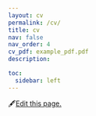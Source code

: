 ```yaml
---
layout: cv
permalink: /cv/
title: cv
nav: false
nav_order: 4
cv_pdf: example_pdf.pdf
description: 

toc:
  sidebar: left
---
```


🖋<a href="https://github.com/SocratesClub/SocratesClub.github.io/edit/master/assets/json/resume.json">Edit this page.</a>


